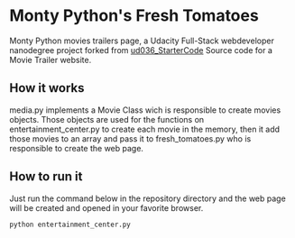 # Monty Python's Fresh Tomatoes

Monty Python movies trailers page, a Udacity Full-Stack webdeveloper nanodegree project forked from [ud036_StarterCode](https://github.com/udacity/ud036_StarterCode) Source code for a Movie Trailer website.

## How it works

media.py implements a Movie Class wich is responsible to create movies objects. Those objects are used for the functions on entertainment_center.py to create each movie in the memory, then it add those movies to an array and pass it to fresh_tomatoes.py who is responsible to create the web page.

## How to run it

Just run the command below in the repository directory and the web page will be created and opened in your favorite browser.

```Python
python entertainment_center.py
```

